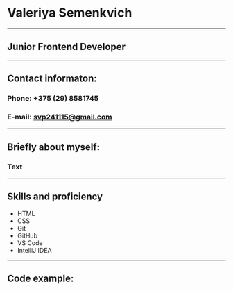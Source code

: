 # Valeriya Semenkvich
---
## Junior Frontend Developer
---
## **Contact informaton:**
### **Phone:** +375 (29) 8581745
### **E-mail:** svp241115@gmail.com
---
## **Briefly about myself:**
### Text
---
## **Skills and proficiency**
* HTML
* CSS
* Git 
* GitHub
* VS Code
* IntelliJ IDEA
---
## **Code example:**
```

```